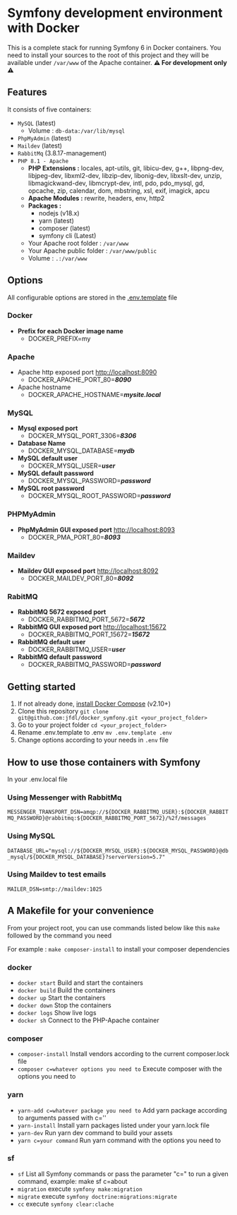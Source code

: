 # Symfony development environment with Docker
This is a complete stack for running Symfony 6 in Docker containers.
You need to install your sources to the root of this project and they will be available under `/var/www` of the Apache container. 
**:warning: For development only :warning:**

## Features
It consists of five containers:
* `MySQL` (latest)
  * Volume : `db-data:/var/lib/mysql` 
* `PhpMyAdmin` (latest)
* `Maildev` (latest)
* `RabbitMq` (3.8.17-management)
* `PHP 8.1 - Apache`
  * **PHP Extensions :** locales, apt-utils, git, libicu-dev, g++, libpng-dev, libjpeg-dev, libxml2-dev, libzip-dev, libonig-dev, libxslt-dev, unzip, libmagickwand-dev, libmcrypt-dev, intl, pdo, pdo_mysql, gd, opcache, zip, calendar, dom, mbstring, xsl, exif, imagick, apcu
  * **Apache Modules :** rewrite, headers, env, http2
  * **Packages :**
    * nodejs (v18.x)
    * yarn (latest)
    * composer (latest)
    * symfony cli (Latest)
  * Your Apache root folder : `/var/www`
  * Your Apache public folder : `/var/www/public`
  * Volume : `.:/var/www`

## Options

All configurable options are stored in the [.env.template](.env.template) file

### Docker

* **Prefix for each Docker image name**
  * DOCKER_PREFIX=my

### Apache
* Apache http exposed port [http://localhost:8090](http://localhost:8090)
  * DOCKER_APACHE_PORT_80=***8090***
* Apache hostname
  * DOCKER_APACHE_HOSTNAME=***mysite.local***

### MySQL
* **Mysql exposed port**
  * DOCKER_MYSQL_PORT_3306=***8306***
* **Database Name**
  * DOCKER_MYSQL_DATABASE=***mydb***
* **MySQL default user**
  * DOCKER_MYSQL_USER=***user***
* **MySQL default password**
  * DOCKER_MYSQL_PASSWORD=***password***
* **MySQL root password**
  * DOCKER_MYSQL_ROOT_PASSWORD=***password***

### PHPMyAdmin
* **PhpMyAdmin GUI exposed port** [http://localhost:8093](http://localhost:8093)
  * DOCKER_PMA_PORT_80=***8093***

### Maildev
* **Maildev GUI exposed port** [http://localhost:8092](http://localhost:8092)
  * DOCKER_MAILDEV_PORT_80=***8092***

### RabitMQ
* **RabbitMQ 5672 exposed port**
  * DOCKER_RABBITMQ_PORT_5672=***5672***
* **RabbitMQ GUI exposed port** [http://localhost:15672](http://localhost:15672)
  * DOCKER_RABBITMQ_PORT_15672=***15672*** 
* **RabbitMQ default user**
  * DOCKER_RABBITMQ_USER=***user***
* **RabbitMQ default password**
  * DOCKER_RABBITMQ_PASSWORD=***password***

## Getting started

1. If not already done, [install Docker Compose](https://docs.docker.com/compose/install/) (v2.10+)
2. Clone this repository `git clone git@github.com:jfdl/docker_symfony.git <your_project_folder>`
3. Go to your project folder `cd <your_project_folder>`
4. Rename .env.template to .env `mv .env.template .env`
5. Change options according to your needs in `.env` file

## How to use those containers with Symfony
In your .env.local file
### Using Messenger with RabbitMq
`
MESSENGER_TRANSPORT_DSN=amqp://${DOCKER_RABBITMQ_USER}:${DOCKER_RABBITMQ_PASSWORD}@rabbitmq:${DOCKER_RABBITMQ_PORT_5672}/%2f/messages
`
### Using MySQL
`
DATABASE_URL="mysql://${DOCKER_MYSQL_USER}:${DOCKER_MYSQL_PASSWORD}@db_mysql/${DOCKER_MYSQL_DATABASE}?serverVersion=5.7"
`
### Using Maildev to test emails 
`
MAILER_DSN=smtp://maildev:1025
`

## A Makefile for your convenience

From your project root, you can use commands listed below like this `make` followed by the command you need

For example : `make composer-install` to install your composer dependencies 

### docker
* `docker start` Build and start the containers
* `docker build` Build the containers
* `docker up` Start the containers 
* `docker down` Stop the containers 
* `docker logs` Show live logs 
* `docker sh` Connect to the PHP-Apache container
### composer
* `composer-install` Install vendors according to the current composer.lock file
* `composer c=whatever options you need to` Execute composer with the options you need to
### yarn
* `yarn-add c=whatever package you need to` Add yarn package according to arguments passed with c=''
* `yarn-install` Install yarn packages listed under your yarn.lock file
* `yarn-dev` Run yarn dev command to build your assets
* `yarn c=your command` Run yarn command with the options you need to
### sf
* `sf` List all Symfony commands or pass the parameter "c=" to run a given command, example: make sf c=about
* `migration` execute `symfony make:migration`
* `migrate` execute `symfony doctrine:migrations:migrate`
* `cc` execute `symfony clear:clache`
